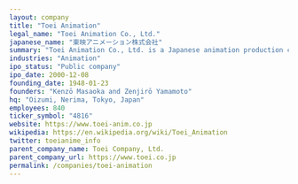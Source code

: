 ```yaml
---
layout: company
title: "Toei Animation"
legal_name: "Toei Animation Co., Ltd."
japanese_name: "東映アニメーション株式会社"
summary: "Toei Animation Co., Ltd. is a Japanese animation production company and a subsidiary of Toei Corporation. It's a member of the Japan Animation Association and the oldest existing animation production company in Japan."
industries: "Animation"
ipo_status: "Public company"
ipo_date: 2000-12-08
founding_date: 1948-01-23
founders: "Kenzō Masaoka and Zenjirō Yamamoto"
hq: "Oizumi, Nerima, Tokyo, Japan"
employees: 840
ticker_symbol: "4816"
website: https://www.toei-anim.co.jp
wikipedia: https://en.wikipedia.org/wiki/Toei_Animation
twitter: toeianime_info
parent_company_name: Toei Company, Ltd.
parent_company_url: https://www.toei.co.jp
permalink: /companies/toei-animation
---
```

